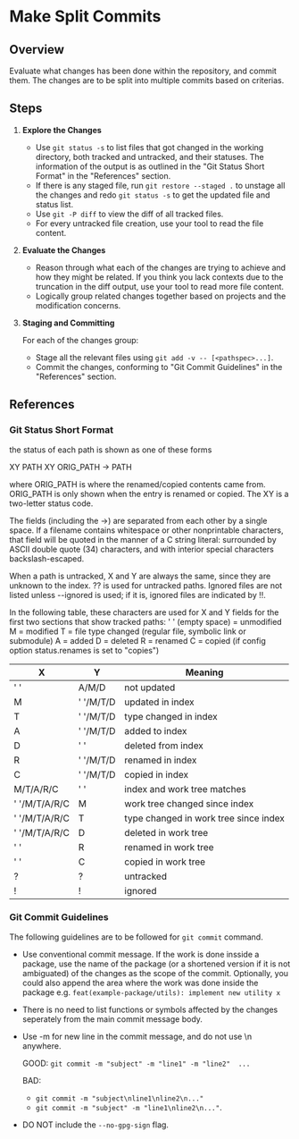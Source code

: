 # Make Split Commits

## Overview

Evaluate what changes has been done within the repository, and commit them. The changes are to be split into multiple commits based on criterias.

## Steps

1. **Explore the Changes**

   - Use `git status -s` to list files that got changed in the working directory, both tracked and untracked, and their statuses. The information of the output is as outlined in the "Git Status Short Format" in the "References" section.
   - If there is any staged file, run `git restore --staged .` to unstage all the changes and redo `git status -s` to get the updated file and status list.
   - Use `git -P diff` to view the diff of all tracked files.
   - For every untracked file creation, use your tool to read the file content.

2. **Evaluate the Changes**

   - Reason through what each of the changes are trying to achieve and how they might be related. If you think you lack contexts due to the truncation in the diff output, use your tool to read more file content.
   - Logically group related changes together based on projects and the modification concerns.

3. **Staging and Committing**

   For each of the changes group:

   - Stage all the relevant files using `git add -v -- [<pathspec>...]`.
   - Commit the changes, conforming to "Git Commit Guidelines" in the "References" section.

## References

### Git Status Short Format

the status of each path is shown as one of these forms

XY PATH
XY ORIG_PATH -> PATH

where ORIG_PATH is where the renamed/copied contents came from. ORIG_PATH is only shown when the entry is renamed or copied. The XY is a two-letter status code.

The fields (including the ->) are separated from each other by a single space. If a filename contains whitespace or other nonprintable characters, that field will be quoted in the manner of a C string literal: surrounded by ASCII double quote (34) characters, and with interior special characters backslash-escaped.

When a path is untracked, X and Y are always the same, since they are unknown to the index. ?? is used for untracked paths. Ignored files are not listed unless --ignored is used; if it is, ignored files are indicated by !!.

In the following table, these characters are used for X and Y fields for the first two sections that show tracked paths:
' ' (empty space) = unmodified
M = modified
T = file type changed (regular file, symbolic link or submodule)
A = added
D = deleted
R = renamed
C = copied (if config option status.renames is set to "copies")

| X             | Y         | Meaning                               |
| ------------- | --------- | ------------------------------------- |
| ' '           | A/M/D     | not updated                           |
| M             | ' '/M/T/D | updated in index                      |
| T             | ' '/M/T/D | type changed in index                 |
| A             | ' '/M/T/D | added to index                        |
| D             | ' '       | deleted from index                    |
| R             | ' '/M/T/D | renamed in index                      |
| C             | ' '/M/T/D | copied in index                       |
| M/T/A/R/C     | ' '       | index and work tree matches           |
| ' '/M/T/A/R/C | M         | work tree changed since index         |
| ' '/M/T/A/R/C | T         | type changed in work tree since index |
| ' '/M/T/A/R/C | D         | deleted in work tree                  |
| ' '           | R         | renamed in work tree                  |
| ' '           | C         | copied in work tree                   |
| ?             | ?         | untracked                             |
| !             | !         | ignored                               |

### Git Commit Guidelines

The following guidelines are to be followed for `git commit` command.

- Use conventional commit message. If the work is done insside a package, use the name of the package (or a shortened version if it is not ambiguated) of the changes as the scope of the commit. Optionally, you could also append the area where the work was done inside the package e.g. `feat(example-package/utils): implement new utility x`
- There is no need to list functions or symbols affected by the changes seperately from the main commit message body.
- Use -m for new line in the commit message, and do not use \n anywhere.

  GOOD: `git commit -m "subject" -m "line1" -m "line2"  ...`

  BAD:

  - `git commit -m "subject\nline1\nline2\n..."`
  - `git commit -m "subject" -m "line1\nline2\n..."`.

- DO NOT include the `--no-gpg-sign` flag.
